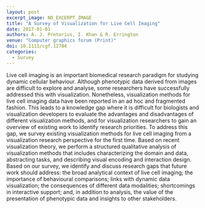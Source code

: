 ```yaml
---
layout: post
excerpt_image: NO_EXCERPT_IMAGE
title: "A Survey of Visualization for Live Cell Imaging"
date: 2017-01-01
authors: A. J. Pretorius, I. Khan & R. Errington
venue: "Computer graphics forum (Print)"
doi: 10.1111/cgf.12784
categories:
  - Survey
---
```

Live cell imaging is an important biomedical research paradigm for studying dynamic cellular behaviour. Although phenotypic data derived from images are difficult to explore and analyse, some researchers have successfully addressed this with visualization. Nonetheless, visualization methods for live cell imaging data have been reported in an ad hoc and fragmented fashion. This leads to a knowledge gap where it is difficult for biologists and visualization developers to evaluate the advantages and disadvantages of different visualization methods, and for visualization researchers to gain an overview of existing work to identify research priorities. To address this gap, we survey existing visualization methods for live cell imaging from a visualization research perspective for the first time. Based on recent visualization theory, we perform a structured qualitative analysis of visualization methods that includes characterizing the domain and data, abstracting tasks, and describing visual encoding and interaction design. Based on our survey, we identify and discuss research gaps that future work should address: the broad analytical context of live cell imaging; the importance of behavioural comparisons; links with dynamic data visualization; the consequences of different data modalities; shortcomings in interactive support; and, in addition to analysis, the value of the presentation of phenotypic data and insights to other stakeholders.
